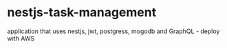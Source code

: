 # nestjs-task-management
application that uses nestjs, jwt, postgress, mogodb and GraphQL - deploy with AWS 
